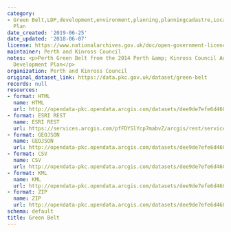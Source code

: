 ```yaml
---
category:
- Green Belt,LDP,development,environment,planning,planningcadastre,Local Development
  Plan
date_created: '2019-06-25'
date_updated: '2018-06-07'
license: https://www.nationalarchives.gov.uk/doc/open-government-licence/version/3/
maintainer: Perth and Kinross Council
notes: <p>Perth Green Belt from the 2014 Perth &amp; Kinross Council Adopted Local
  Development Plan</p>
organization: Perth and Kinross Council
original_dataset_link: https://data.pkc.gov.uk/dataset/green-belt
records: null
resources:
- format: HTML
  name: HTML
  url: http://opendata-pkc.opendata.arcgis.com/datasets/dee9de7efe6d460489782d361b668d7b_0
- format: ESRI REST
  name: ESRI REST
  url: https://services.arcgis.com/pfFDYSlYcp7mabvZ/arcgis/rest/services/Green_Belt/FeatureServer/0
- format: GEOJSON
  name: GEOJSON
  url: http://opendata-pkc.opendata.arcgis.com/datasets/dee9de7efe6d460489782d361b668d7b_0.geojson
- format: CSV
  name: CSV
  url: http://opendata-pkc.opendata.arcgis.com/datasets/dee9de7efe6d460489782d361b668d7b_0.csv
- format: KML
  name: KML
  url: http://opendata-pkc.opendata.arcgis.com/datasets/dee9de7efe6d460489782d361b668d7b_0.kml
- format: ZIP
  name: ZIP
  url: http://opendata-pkc.opendata.arcgis.com/datasets/dee9de7efe6d460489782d361b668d7b_0.zip
schema: default
title: Green Belt
---
```

